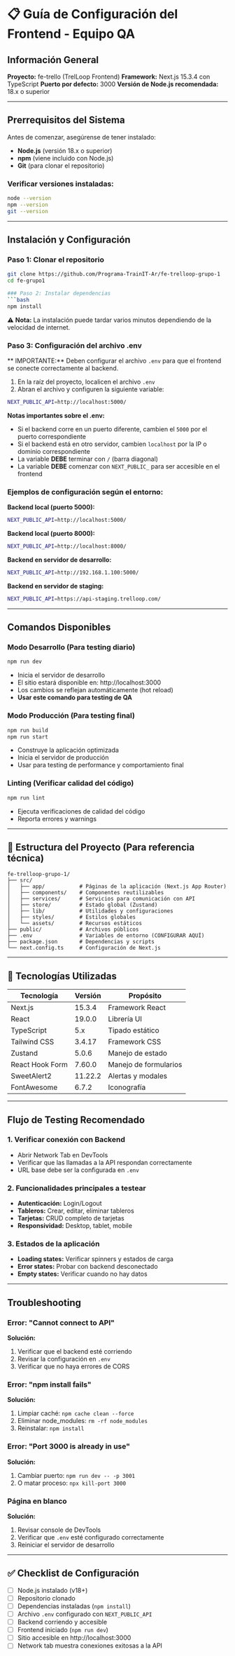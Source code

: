 # 📋 Guía de Configuración del Frontend - Equipo QA

##  Información General

**Proyecto:** fe-trello (TrelLoop Frontend)
**Framework:** Next.js 15.3.4 con TypeScript
**Puerto por defecto:** 3000
**Versión de Node.js recomendada:** 18.x o superior

---

## Prerrequisitos del Sistema

Antes de comenzar, asegúrense de tener instalado:

- **Node.js** (versión 18.x o superior)
- **npm** (viene incluido con Node.js)
- **Git** (para clonar el repositorio)

### Verificar versiones instaladas:
```bash
node --version
npm --version
git --version
```

---

##  Instalación y Configuración

### Paso 1: Clonar el repositorio
```bash
git clone https://github.com/Programa-TrainIT-Ar/fe-trelloop-grupo-1
cd fe-grupo1

### Paso 2: Instalar dependencias
```bash
npm install
```

⚠️ **Nota:** La instalación puede tardar varios minutos dependiendo de la velocidad de internet.

### Paso 3: Configuración del archivo .env

** IMPORTANTE:** Deben configurar el archivo `.env` para que el frontend se conecte correctamente al backend.

1. En la raíz del proyecto, localicen el archivo `.env`
2. Abran el archivo y configuren la siguiente variable:

```bash
NEXT_PUBLIC_API=http://localhost:5000/
```

**Notas importantes sobre el .env:**
- Si el backend corre en un puerto diferente, cambien el `5000` por el puerto correspondiente
- Si el backend está en otro servidor, cambien `localhost` por la IP o dominio correspondiente
- La variable **DEBE** terminar con `/` (barra diagonal)
- La variable **DEBE** comenzar con `NEXT_PUBLIC_` para ser accesible en el frontend

### Ejemplos de configuración según el entorno:

**Backend local (puerto 5000):**
```bash
NEXT_PUBLIC_API=http://localhost:5000/
```

**Backend local (puerto 8000):**
```bash
NEXT_PUBLIC_API=http://localhost:8000/
```

**Backend en servidor de desarrollo:**
```bash
NEXT_PUBLIC_API=http://192.168.1.100:5000/
```

**Backend en servidor de staging:**
```bash
NEXT_PUBLIC_API=https://api-staging.trelloop.com/
```

---

## Comandos Disponibles

### Modo Desarrollo (Para testing diario)
```bash
npm run dev
```
- Inicia el servidor de desarrollo
- El sitio estará disponible en: http://localhost:3000
- Los cambios se reflejan automáticamente (hot reload)
- **Usar este comando para testing de QA**

### Modo Producción (Para testing final)
```bash
npm run build
npm run start
```
- Construye la aplicación optimizada
- Inicia el servidor de producción
- Usar para testing de performance y comportamiento final

### Linting (Verificar calidad del código)
```bash
npm run lint
```
- Ejecuta verificaciones de calidad del código
- Reporta errores y warnings

---

## 📁 Estructura del Proyecto (Para referencia técnica)

```
fe-trelloop-grupo-1/
├── src/
│   ├── app/           # Páginas de la aplicación (Next.js App Router)
│   ├── components/    # Componentes reutilizables
│   ├── services/      # Servicios para comunicación con API
│   ├── store/         # Estado global (Zustand)
│   ├── lib/           # Utilidades y configuraciones
│   ├── styles/        # Estilos globales
│   └── assets/        # Recursos estáticos
├── public/            # Archivos públicos
├── .env               # Variables de entorno (CONFIGURAR AQUÍ)
├── package.json       # Dependencias y scripts
└── next.config.ts     # Configuración de Next.js
```

---

## 🔧 Tecnologías Utilizadas

| Tecnología | Versión | Propósito |
|------------|---------|-----------|
| Next.js | 15.3.4 | Framework React |
| React | 19.0.0 | Librería UI |
| TypeScript | 5.x | Tipado estático |
| Tailwind CSS | 3.4.17 | Framework CSS |
| Zustand | 5.0.6 | Manejo de estado |
| React Hook Form | 7.60.0 | Manejo de formularios |
| SweetAlert2 | 11.22.2 | Alertas y modales |
| FontAwesome | 6.7.2 | Iconografía |

---

## Flujo de Testing Recomendado

### 1. Verificar conexión con Backend
- Abrir Network Tab en DevTools
- Verificar que las llamadas a la API respondan correctamente
- URL base debe ser la configurada en `.env`

### 2. Funcionalidades principales a testear
- **Autenticación:** Login/Logout
- **Tableros:** Crear, editar, eliminar tableros
- **Tarjetas:** CRUD completo de tarjetas
- **Responsividad:** Desktop, tablet, mobile

### 3. Estados de la aplicación
- **Loading states:** Verificar spinners y estados de carga
- **Error states:** Probar con backend desconectado
- **Empty states:** Verificar cuando no hay datos

---

## Troubleshooting

### Error: "Cannot connect to API"
**Solución:**
1. Verificar que el backend esté corriendo
2. Revisar la configuración en `.env`
3. Verificar que no haya errores de CORS

### Error: "npm install fails"
**Solución:**
1. Limpiar caché: `npm cache clean --force`
2. Eliminar node_modules: `rm -rf node_modules`
3. Reinstalar: `npm install`

### Error: "Port 3000 is already in use"
**Solución:**
1. Cambiar puerto: `npm run dev -- -p 3001`
2. O matar proceso: `npx kill-port 3000`

### Página en blanco
**Solución:**
1. Revisar console de DevTools
2. Verificar que `.env` esté configurado correctamente
3. Reiniciar el servidor de desarrollo

---

## ✅ Checklist de Configuración

- [ ] Node.js instalado (v18+)
- [ ] Repositorio clonado
- [ ] Dependencias instaladas (`npm install`)
- [ ] Archivo `.env` configurado con `NEXT_PUBLIC_API`
- [ ] Backend corriendo y accesible
- [ ] Frontend iniciado (`npm run dev`)
- [ ] Sitio accesible en http://localhost:3000
- [ ] Network tab muestra conexiones exitosas a la API
